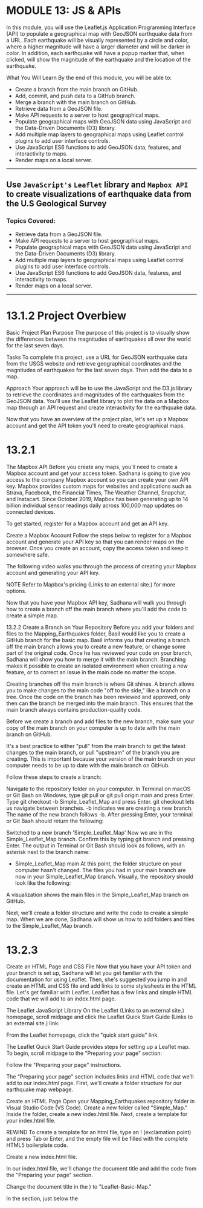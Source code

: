 # MODULE 13: JS & APIs
In this module, you will use the Leaflet.js Application Programming Interface (API) to populate a geographical map with GeoJSON earthquake data from a URL. Each earthquake will be visually represented by a circle and color, where a higher magnitude will have a larger diameter and will be darker in color. In addition, each earthquake will have a popup marker that, when clicked, will show the magnitude of the earthquake and the location of the earthquake.

What You Will Learn
By the end of this module, you will be able to: 

- Create a branch from the main branch on GitHub.
- Add, commit, and push data to a GitHub branch.
- Merge a branch with the main branch on GitHub.
- Retrieve data from a GeoJSON file.
- Make API requests to a server to host geographical maps.
- Populate geographical maps with GeoJSON data using JavaScript and the Data-Driven Documents (D3) library.
- Add multiple map layers to geographical maps using Leaflet control plugins to add user interface controls.
- Use JavaScript ES6 functions to add GeoJSON data, features, and interactivity to maps.
- Render maps on a local server.

---
## Use `JavaScript's` `Leaflet` library and `Mapbox API` to create visualizations of earthquake data from the U.S Geological Survey

### Topics Covered:
- Retrieve data from a GeoJSON file.
- Make API requests to a server to host geographical maps.
- Populate geographical maps with GeoJSON data using JavaScript and the Data-Driven Documents (D3) library.
- Add multiple map layers to geographical maps using Leaflet control plugins to add user interface controls.
- Use JavaScript ES6 functions to add GeoJSON data, features, and interactivity to maps.
- Render maps on a local server.

---
# 13.1.2 Project Overbiew
Basic Project Plan
Purpose
The purpose of this project is to visually show the differences between the magnitudes of earthquakes all over the world for the last seven days.

Tasks
To complete this project, use a URL for GeoJSON earthquake data from the USGS website and retrieve geographical coordinates and the magnitudes of earthquakes for the last seven days. Then add the data to a map.

Approach
Your approach will be to use the JavaScript and the D3.js library to retrieve the coordinates and magnitudes of the earthquakes from the GeoJSON data. You'll use the Leaflet library to plot the data on a Mapbox map through an API request and create interactivity for the earthquake data.

Now that you have an overview of the project plan, let's set up a Mapbox account and get the API token you'll need to create geographical maps.

# 13.2.1
The Mapbox API
Before you create any maps, you'll need to create a Mapbox account and get your access token. Sadhana is going to give you access to the company Mapbox account so you can create your own API key.
Mapbox provides custom maps for websites and applications such as Strava, Facebook, the Financial Times, The Weather Channel, Snapchat, and Instacart. Since October 2019, Mapbox has been generating up to 14 billion individual sensor readings daily across 100,000 map updates on connected devices.

To get started, register for a Mapbox account and get an API key.

Create a Mapbox Account
Follow the steps below to register for a Mapbox account and generate your API key so that you can render maps on the browser. Once you create an account, copy the access token and keep it somewhere safe.

The following video walks you through the process of creating your Mapbox account and generating your API key.



NOTE
Refer to Mapbox's pricing (Links to an external site.) for more options.

Now that you have your Mapbox API key, Sadhana will walk you through how to create a branch off the main branch where you'll add the code to create a simple map.

13.2.2
Create a Branch on Your Repository
Before you add your folders and files to the Mapping_Earthquakes folder, Basil would like you to create a GitHub branch for the basic map. Basil informs you that creating a branch off the main branch allows you to create a new feature, or change some part of the original code. Once he has reviewed your code on your branch, Sadhana will show you how to merge it with the main branch.
Branching makes it possible to create an isolated environment when creating a new feature, or to correct an issue in the main code no matter the scope.

Creating branches off the main branch is where Git shines. A branch allows you to make changes to the main code "off to the side," like a branch on a tree. Once the code on the branch has been reviewed and approved, only then can the branch be merged into the main branch. This ensures that the main branch always contains production-quality code.

Before we create a branch and add files to the new branch, make sure your copy of the main branch on your computer is up to date with the main branch on GitHub.



It's a best practice to either "pull" from the main branch to get the latest changes to the main branch, or pull "upstream" of the branch you are creating. This is important because your version of the main branch on your computer needs to be up to date with the main branch on GitHub.

Follow these steps to create a branch:

Navigate to the repository folder on your computer.
In Terminal on macOS or Git Bash on Windows, type git pull or git pull origin main and press Enter.
Type git checkout -b Simple_Leaflet_Map and press Enter.
git checkout lets us navigate between branches.
-b indicates we are creating a new branch.
The name of the new branch follows -b.
After pressing Enter, your terminal or Git Bash should return the following:

Switched to a new branch 'Simple_Leaflet_Map'
Now we are in the Simple_Leaflet_Map branch. Confirm this by typing git branch and pressing Enter. The output in Terminal or Git Bash should look as follows, with an asterisk next to the branch name:

* Simple_Leaflet_Map
  main
At this point, the folder structure on your computer hasn't changed. The files you had in your main branch are now in your Simple_Leaflet_Map branch. Visually, the repository should look like the following:

A visualization shows the main files in the Simple_Leaflet_Map
branch on
GitHub.

Next, we'll create a folder structure and write the code to create a simple map. When we are done, Sadhana will show us how to add folders and files to the Simple_Leaflet_Map branch.

# 13.2.3
Create an HTML Page and CSS File
Now that you have your API token and your branch is set up, Sadhana will let you get familiar with the documentation for using Leaflet. Then, she's suggested you jump in and create an HTML and CSS file and add links to some stylesheets in the HTML file.
Let's get familiar with Leaflet. Leaflet has a few links and simple HTML code that we will add to an index.html page.

The Leaflet JavaScript Library
On the Leaflet (Links to an external site.) homepage, scroll midpage and click the Leaflet Quick Start Guide (Links to an external site.) link:

From the Leaflet homepage, click the "quick start guide"
link.

The Leaflet Quick Start Guide provides steps for setting up a Leaflet map. To begin, scroll midpage to the "Preparing your page" section:

Follow the "Preparing your page"
instructions.

The "Preparing your page" section includes links and HTML code that we'll add to our index.html page. First, we'll create a folder structure for our earthquake map webpage.

Create an HTML Page
Open your Mapping_Earthquakes repository folder in Visual Studio Code (VS Code). Create a new folder called "Simple_Map." Inside the folder, create a new index.html file. Next, create a template for your index.html file.

REWIND
To create a template for an html file, type an ! (exclamation point) and press Tab or Enter, and the empty file will be filled with the complete HTML5 boilerplate code.

Create a new index.html
file.

In our index.html file, we'll change the document title and add the code from the "Preparing your page" section.

Change the document title in the <title> element in the <head> section (<title>Document</title>) to "Leaflet-Basic-Map."

In the <head> section, just below the <title> element, add the following Leaflet CSS script from the "Preparing your page" section:

<!-- Leaflet CSS -->
<link rel="stylesheet" href="https://unpkg.com/leaflet@1.7.1/dist/leaflet.css"
integrity="sha512-xodZBNTC5n17Xt2atTPuE1HxjVMSvLVW9ocqUKLsCC5CXdbqCmblAshOMAS6/keqq/sMZMZ19scR4PsZChSR7A=="
crossorigin=""/>
In the body of our index.html file, add the Leaflet JavaScript script and id tag for the map inside a <div> element, as shown in the "Preparing your page" section:

<!-- Leaflet JavaScript -->
<script src="https://unpkg.com/leaflet@1.7.1/dist/leaflet.js"
integrity="sha512-XQoYMqMTK8LvdxXYG3nZ448hOEQiglfqkJs1NOQV44cWnUrBc8PkAOcXy20w0vlaXaVUearIOBhiXZ5V3ynxwA=="
crossorigin=""></script>
The Leaflet CSS and JavaScript files we added to the index.html file are referred to as content delivery networks (CDNs). Using CDNs has a security risk. To avoid the security risk, it's a best practice to include an integrity value with the CDN. Each file we added has its own integrity value, which is a Base64-encoded cryptographic hash of a resource that prevents the CDN from being hacked.

NOTE
For more about the Subresource Integrity value, please see the documentation on the Download Leaflet webpage (Links to an external site.) and Mozilla Developers' Subresource Integrity webpage (Links to an external site.).

Above the Leaflet JavaScript link script, add the following <div> element with the id tag for the map:

<!-- The div that holds our map -->
<div id="mapid"></div>
After adding the Leaflet CSS file, JavaScript file, and the <div> element with theid tag for the map, our index.html file should look like the following:

The index.html file Leaflet-Basic-Map contains the Leaflet CSS script
in the head section with the Leaflet JavaScript script and the id tag
for the map in the
body.

IMPORTANT
Make sure you copy and paste the Leaflet CSS file and JavaScript script from the website as they appear. Do not edit the script by deleting empty spaces. This will prevent that script from working on the index.html file, resulting in the map not being shown on the webpage.

Next, we will modify our #mapid to be set at a specific height using CSS code. To do this, we'll need to create a style.css file.

Create a CSS File
Before we create a style.css file, we'll need to create a folder for the file. In VS Code, create a new subfolder called "static" in our Simple_Map folder. In this folder, create another subfolder named "css." In the css folder, create a new file and name it style.css:

The VS Code File Explorer shows the new style.css file in the css
folder.

Next, add the following CSS code to our style.css file to set the style for our map on our index.html page and save the file:

html,
body,
#mapid {
  width: 100%;
  height: 100%;
  padding: 0;
  margin: 0;
}


At this point, your folder should look like the following:

The VS Code File Explorer shows the css folder inside the static
folder and the style.css file with a script in the css
folder.

Finally, we need to tell our index.html page to use the style.css file we created.

In the <head> section of our index.html page, add the following CSS link script below the Leaflet CSS and before the closing </head> element:

<!-- Our CSS -->
  <link rel="stylesheet" type="text/css" href="static/css/style.css">
Next, we'll create the code for a simple map.

# 13.2.4
Create a Simple Map
Now that you have added stylesheet links to your HTML page and CSS file, Sadhana will help you add the last two files you'll need to create a simple map—the config.js file for your API token and the logic.js file for your JavaScript and Leaflet code.
To create a map, we'll need to add two final pieces to our Simple_Map folder:

The config.js file, which will hold our Mapbox API key.
The logic.js file, which will contain all the JavaScript and Leaflet code to create the map and add data to the map.
Add the config.js File
In our Simple_Map folder, add a new folder in the static folder called "js." In the js folder, create a new file and name it config.js. This file will hold our Mapbox API key.

REWIND
The config.js file is like the config.pyfile we used to hold the OpenWeatherMap API and Google API keys.

On the first line of the config.js file, add the following code:

// API key
const API_KEY = "";
Add your Mapbox API key between the quotations and save the file.

Add the logic.js File
Next, in the js folder, create a new file and name it, logic.js. Now we'll add some boilerplate code to the logic.js file. Most of this code can be reused for many of the maps we'll create later on in this module.

On the first line, add the following code:

// Add console.log to check to see if our code is working.
console.log("working");
The console.log() function with the phrase "working" inside the parentheses will help us confirm that our logic.js file is being accessed in the console on Chrome.

Add a Map Object
Next, we'll add the map object, as shown on the Leaflet Quick Start Guide page with some slight modifications. We'll change the geographical center of the map to the approximate geographical center of the United States.

// Create the map object with a center and zoom level.
let map = L.map('mapid').setView([40.7, -94.5], 4);
In the code block above:

We're assigning the variable map to the object L.map(), and we'll instantiate the object with the given string 'mapid'.
The mapid will reference the id tag in our <div> element on the index.html file.
The setView() method sets the view of the map with a geographical center, where the first coordinate is latitude (40.7) and the second is longitude (-94.5). We set the zoom level of "4" on a scale 0–18.
An alternative to using the setView() method is to modify each attribute in the map object using the curly braces notation as follows:

// Create the map object with a center and zoom level.
let map = L.map("mapid", {
  center: [
    40.7, -94.5
  ],
  zoom: 4
});
This method is useful when we need to add multiple tile layers, or a background image of our map(s), which we will do later in this module.

Add a Tile Layer for Our Map
Now, we will add the map tile layer method to the logic.js file. The tile layer is used to load and display a tile layer on the map. We have two options to create a tile layer.

Use the Leaflet Documentation
The Leaflet Quick Start Guide (Links to an external site.) provides the tileLayer() code:

The Leaflet Quick Start Guide provides the tile layer
code.

We can copy this tile layer code and assign it to the streets variable, since the tile layer will create a street-level map. Add the following code block to your logic.js file:

// We create the tile layer that will be the background of our map.
let streets = L.tileLayer('https://api.mapbox.com/styles/v1/{id}/tiles/{z}/{x}/{y}?access_token={accessToken}', {
    attribution: 'Map data &copy; <a href="https://www.openstreetmap.org/">OpenStreetMap</a> contributors, <a href="https://creativecommons.org/licenses/by-sa/2.0/">CC-BY-SA</a>, Imagery © <a href="https://www.mapbox.com/">Mapbox</a>',
    maxZoom: 18,
    id: 'mapbox/streets-v11',
    tileSize: 512,
    zoomOffset: -1,
    accessToken: API_KEY
});
// Then we add our 'graymap' tile layer to the map.
streets.addTo(map);
Let's break down what's happening in this code block:

We assign the tileLayer() method, as shown in the Quick Start Guide's "Setting up the map" section to the variable streets. Leaflet doesn't provide a tile layer. Instead, it offers various tile layer APIs.
The following URLs appear in the parentheses of our tileLayer() method:
The API URL with a reference to the accessToken
The OpenStreetMap URL inside the curly braces of our tileLayer() method
We add the maxZoom attribute and assign it a value of 18.
We add the id attribute and assign it mapbox/streets-v11, which will show the streets on the map.
We add the accessToken attribute and assign it the value of our API_KEY.
Finally, we call the addTo() function with our map object, map on our graymap object tile layer. The addTo() function will add the graymap object tile layer to our let map.
To change the map's style, change the map id using the list of Mapbox ids below:

mapbox/streets-v11
mapbox/outdoors-v11
mapbox/light-v10
mapbox/dark-v10
mapbox/satellite-v9
mapbox/satellite-streets-v11
Use the Mapbox Styles API
To use the Mapbox Styles API, edit the URL in the Leaflet tilelayer()method, as detailed on the Leaflet website:

First, navigate to the Mapbox Glossary (Links to an external site.).

Search the Static Tiles API (Links to an external site.).

The Mapbox Glossary describes the Static Tiles API and lists related resources.

Copy this part of the URL: https://api.mapbox.com/styles/v1/mapbox/streets-v11/tiles/.

In your tileLayer() code, replace this part of the URL, https://api.tiles.mapbox.com/v4/{id}/, with the Mapbox Styles API URL you copied.

Remove the .png from the URL.

Remove the id attribute and the map style reference.

The code for the tileLayer() should look like the following:

// We create the tile layer that will be the background of our map.
let streets = L.tileLayer('https://api.mapbox.com/styles/v1/mapbox/streets-v11/tiles/{z}/{x}/{y}?access_token={accessToken}', {
attribution: 'Map data © <a href="https://www.openstreetmap.org/">OpenStreetMap</a> contributors, <a href="https://creativecommons.org/licenses/by-sa/2.0/">CC-BY-SA</a>, Imagery (c) <a href="https://www.mapbox.com/">Mapbox</a>',
    maxZoom: 18,
    accessToken: API_KEY
});

// Then we add our 'graymap' tile layer to the map.
streets.addTo(map);
NOTE
If you have trouble editing the URL, copy the URL above.

To change your map style, click on the Static Tiles API documentation (Links to an external site.) link on the Static Tiles API page.The Mapbox Glossary describes the Static Tiles API and lists
related
resources.

On the left sidebar, click on the Styles (Links to an external site.) link.

The API documentation page describes restrictions and
limits.

Below the Styles subheading, find a list of different Mapbox styles.Mapbox offers 10 style APIs for accounts with valid access
tokens.

To change the map style, use the style given in the URLs (e.g., "streets-v11," "dark-v10," etc.).

NOTE
For the rest of this module, we'll use the Static Tiles API format in the Leaflet tileLayer() method.

After adding all of the code, your logic.js file should look like the following:

Add the tile layer code to the logic.js
file.

Next, we'll add the logic.js and config.js scripts to the HTML page.

Add JavaScript Tags to HTML Page
The last step is to allow our index.html file to use the logic.js and config.js scripts. To do this, open up the index.html file and add the following <script> elements below the Leaflet JavaScript link script and above the closing </body> element, and save the file.

<!-- API key -->
<script type="text/javascript" src="static/js/config.js"></script>
<!-- Our JavaScript -->
<script type="text/javascript" src="static/js/logic.js"></script>
Your index.html file should look like the following after adding all the elements to the head and body sections:

Add all the elements to the index.html's head and body sections.

Open the Map in the Browser
Now, open the index.html file.

REWIND
To open the index.html file in the browser:

Open the command line and navigate to your Mapping_Earthquakes folder. The index.html file should be in the top-level of that folder.
On the command line, type python -m http.server and press Enter.
The basic map should look like the following in your web browser:

Your web browser will launch a basic open street map of North
America.

Congratulations on creating your first map using Leaflet and the Mapbox API!

NOTE
For more information, see the Leaflet documentation on methods using the map object and tile layer (Links to an external site.).

# 13.3.1
Add, Commit, and Push to a Branch
Basil wants you to commit your changes to the Simple_Leaflet_Map branch so the team can review. If he says there are no changes to be made to your branch, then you can merge it with the main branch.
Watch the following video to learn more about Git Branching.





First, we'll check to see if you're in the Simple_Leaflet_Map branch. In the command line, navigate to your Mapping_Earthquakes folder and type git branch. If the following output is returned with an asterisk next to the branch name, you're in the Simple_Leaflet_Map branch:

* Simple_Leaflet_Map
  main
Just as we have checked the main branch status of other repositories, we'll do the same with the Simple_Leaflet_Map branch.



After typing git status, the command line should show the following:

Type git status to show the status of the Simple_Leaflet_Map
branch.

To see all the folders and files in the Simple_Map folder, type git status -u and press Enter. The output in the command line should look like the following:

Type git status - u to show the status of the Simple_Leaflet_Map
branch.

REWIND
We don't want to add config.js file to the repo because our repository is public. This means the Mapbox API key would be available for anyone to copy and use, possibly causing us to incur charges.



If you didn't initialize the repository with a .gitignore file, we'll create one. Then we'll add config.js to the .gitignore file so that GitHub doesn't track that file.

In VS Code, create a new file in the Simple_Map folder and name it .gitignore. Your repository folder should look like the following:

Use VS Code to create a .gitignore file and add it to the
Mapping_Earthquakes
folder.

Next, add the following lines to the .gitignore file and save the file:

# Ignore the config.js file.
config.js
In the command line, type git status - u and press Enter. The output should have the .gitignore file and all the files as before, except the config.js file. All the files in red will be tracked when we use git add, with the exception of the config.js file. 

After creating the .gitignore file, type git status -u for the status
of the Simple_Leaflet_Map
branch.

Next, we'll add these folders and files to the Simple_Leaflet_Map branch as we did for the main branch.



After typing git push and pressing Enter, the output message will look like the following:

Type git push and press enter for output instructions on how to set an
upstream branch for
Simple_Leaflet_Map.

To push the folders and files to the Simple_Leaflet_Map branch for the first time, type git push --set-upstream origin Simple_Leaflet_Map in the command line and press Enter.

NOTE
To add any files after this initial push, type git push.

Now all the folders and files are in the Mapping_Earthquakes repository in the Simple_Leaflet_Map branch. Confirm this by navigating to the repository and refreshing the page.

We can see that we have created a new branch, indicated at the top. If we click the dropdown menu "Branch: main" in our repository, the Simple_Leaflet_Map branch appears.

Confirm the Simple_Leaflet_Map branch at the top of the webpage and in
the dropdown
menu.

To check if our folders and files are in the Simple_Leaflet_Map branch, select the branch from the dropdown menu. You should see all the files we added.

Confirm the folders and files are in the Simple_Leaflet_Map branch
from the dropdown
menu.

Congratulations on adding your files to a new branch!

# 13.3.2
Compare Branch to the main Branch
Basil has reviewed your code and is impressed with the comments you made; comments to your code allow others to understand what the code does.  Now that your code has Basil's approval, Sadhana will walk you through the steps to merge your branch with the main branch. The first step when merging a branch is to compare the changes between the Simple_Leaflet_Map branch and the main branch.
To merge your Simple_Leaflet_Map branch with the main branch, we will:

Compare the changes between the Simple_Leaflet_Map branch and the main branch so that we can merge them.
If we are able to merge the Simple_Leaflet_Map branch into the main branch, we need to create a pull request on GitHub.
After we review the pull request, we can merge the branch into the main branch.
Let's compare the changes between our Simple_Leaflet_Map branch and the main branch:

Navigate to your Mapping_Earthquake GitHub repository.

To start merging your branch into the main branch, compare the branches to confirm they can be merged.

NOTE
If changes have been made in the main branch after you added your files to a branch, you might not be able to merge.

You have two ways to compare your branch with the main branch:

Click the green "Compare & pull request" button, or
Click the gray "New pull request" button.
(If you click the "Compare & pull request" button, skip to Step 5.)

There are two ways to create a pull request to compare the
branches before merging
them.

If you click the "New pull request" button, a new page will open with two buttons: "base: main" and "compare: main." Compare the Simple_Leaflet_Map branch with the base or main branch.

NOTE
Developers and team members often refer to pull requests as "PRs."

The Compare changes page has two buttons: "base: main" and
"compare:
main."

Click on the "compare: main" button and select the branch you want to compare (the Simple_Leaflet_Map branch).

Click the "compare: main" button to select the branch for
comparison.

Next, Sadhana will show you how to create a pull request required to merge a branch with the main branch.

# 3.3.3
Create a Pull Request
You made it through the first step. Now, Sadhana will show you how to create a pull request. This step is important when working on a team because it allows other team members to check your code on your branch, and then either ask you to make changes or approve it so it can be merged with the main branch.
The next step is to create a pull request on GitHub. This step is essential when working with your Disaster Reporting Network team. It will allow Basil and Sadhana to review and run your code to verify there are no errors. If there are errors in your code, or if the code can be modified to be easier to read, then they will ask you to make changes. If your code looks good and there are no changes to be made, then you can merge your branch with the main branch.

Let's walk through the process of creating a pull request. First, select the Simple_Leaflet_Map branch.

Click the "compare: main" button to select the branch for
comparison.

Or, you can select the green "Compare & pull request" button.

Click the "Compare & pull request"
button.

A new page called "Open a pull request" will launch.

When you open a pull request, there are five key elements, as
described in the main
text.

The page shows the five key elements of a pull request:

Near the top of the page is a green checkmark and text stating "Able to merge." If you're unable to merge, GitHub will display an explanatory message.
Next is the commit message you made.
"Reviewers" and "Assignees" are members, such as yourself, with access to the repository. You can assign the pull request to yourself. Labels, Projects, and Milestones are completed by team members and owners of the repository. Click on a gear wheel to modify any of these items.
In the "Leave a comment" field, describe what you're adding to the main branch in the pull request.
After entering a comment, click the green "Create pull request" button.
Scroll below "Open a pull request" to see the files you're adding to the pull request.

The file to be merged with the main branch appears below "Open a
pull
request."

Write a message and create a pull request. In the "Leave a comment" field, type the following message:

Adding the following folders and files to create a simple Leaflet map.
- .gitignore
- Simple_Map/index.html
- Simple_Map/static/css/style.css
- Simple_Map/static/js/logic.js
After you click the green "Create pull request" button, the page should look similar to the following:

The "Merge pull request" page includes your comment and any
conversation, commits, checks, and files
changed.

Reviewers can add a comment in the "Leave a comment" field. For example, Sadhana or Basil could type approval and further instructions: "Looks good to me. You can merge." Once a reviewer approves your pull request in a comment, you can click the green Merge pull request button.

If your code looks good, click the "Merge pull request" button.

Don't navigate away from GitHub. Next, Sadhana will walk you through the final steps of merging your branch with the main branch.

# 13.3.4
Merge Branch Into main Branch
Congratulations on creating a pull request, which can be daunting sometimes. The final step will be to merge the Simple_Leaflet_Map branch into the main branch.
The following video walks you through the process of merging a branch into the main branch.



After clicking the "Merge pull request" button, the page will refresh with two options: "Confirm merge" or "Cancel."

Either confirm or cancel the merge by selecting the appropriate
button.

Click the green "Confirm merge" button. The page refreshes to confirm, in three places, that the pull request has been merged into the main branch.

The page confirms, in three places, a successful
merge.

This page gives the option of deleting the branch. However, don't delete it so that future interns can use it to create a simple Leaflet map.

The page gives the option to delete the branch after the successful
merge.

Navigate to the main branch on GitHub to confirm all the folders and files have been merged from the Simple_Leaflet_Map branch.

The folders and files appear on the GitHub homepage after the
successful
merge.

We are almost done!

Next, pull the latest changes on the main branch on our computer because the main branch on our computer is not up to date. Follow these steps.

Open the terminal or Git Bash and type git checkout main and press Enter.

Type git status and press Enter. The output might tell you that you are up to date, which can be misleading, or it might say you are "1" commit behind the Simple_Leaflet_Map branch.

Type git pull and press Enter. The output should look like the following:

Use git pull to see the changes applied to your
Mapping_Earthquakes
folder.

To confirm that the files are in the main branch on your computer, if you have a Mac type open . to view the directory in Finder, or if you have a PC type start . to view the directory in File Explorer.

Congratulations on merging your Simple_Leaflet_Map branch into the main branch!